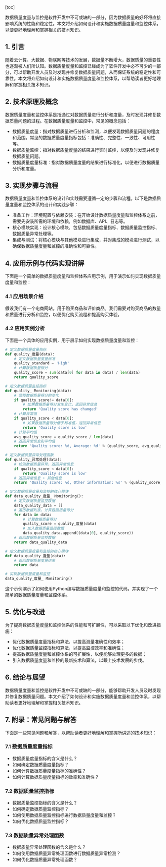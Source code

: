 
[toc]                    
                
                
数据质量度量与监控是软件开发中不可或缺的一部分，因为数据质量的好坏将直接影响系统的性能和稳定性。本文将介绍如何设计和实施数据质量度量和监控体系，以便更好地理解和掌握相关的技术知识。

## 1. 引言

随着云计算、大数据、物联网等技术的发展，数据量不断增大，数据质量的重要性也逐渐被人们所认知。数据质量度量和监控已经成为了软件开发中必不可少的一部分，可以帮助开发人员及时发现并修复数据质量问题，从而保证系统的稳定性和可靠性。本文将介绍如何设计和实施数据质量度量和监控体系，以帮助读者更好地理解和掌握相关技术知识。

## 2. 技术原理及概念

数据质量度量和监控体系是指通过对数据质量进行分析和度量，及时发现并修复数据质量问题的过程。在数据质量度量和监控中，常见的概念包括：

- 数据质量度量：指对数据质量进行分析和监测，以便发现数据质量问题的程度和范围。常见的数据质量度量指标包括：准确性、完整性、一致性、可用性等。
- 数据质量监控：指对数据质量度量的结果进行实时监控，以便及时发现并修复数据质量问题。
- 数据质量度量标准：指对数据质量度量的结果进行标准化，以便进行数据质量分析和度量。

## 3. 实现步骤与流程

数据质量度量和监控体系的设计和实践需要遵循一定的步骤和流程。以下是数据质量度量和监控体系的设计和实践步骤：

- 准备工作：环境配置与依赖安装：在开始设计数据质量度量和监控体系之前，需要先安装所需的环境和依赖，例如数据库、API、日志等。
- 核心模块实现：设计核心模块，包括数据质量度量指标、数据质量监控指标、数据质量异常处理等。
- 集成与测试：将核心模块与其他模块进行集成，并对集成的模块进行测试，以确保数据质量度量和监控的准确性和可靠性。

## 4. 应用示例与代码实现讲解

下面是一个简单的数据质量度量和监控体系应用示例，用于演示如何实现数据质量度量和监控：

### 4.1 应用场景介绍

假设我们有一个电商网站，用于购买商品和评价商品。我们需要对购买商品的数量和质量进行分析和监控，以便优化购买流程和提高购买体验。

### 4.2 应用实例分析

下面是一个具体的应用实例，用于展示如何实现数据质量度量和监控：

```python
# 定义数据质量度量指标
def quality_度量(data):
    # 定义数据质量度量标准
    quality_standard = 'High'
    # 计算数据质量得分
    quality_score = sum(data[0] for data in data) / len(data)
    return quality_score

# 定义数据质量监控指标
def quality_ Monitoring(data):
    # 监控数据质量得分的变化
    if quality_score!= data[0]:
        # 如果数据质量得分发生变化，返回异常信息
        return 'Quality score has changed'
    # 计算异常值
    if quality_score < data[0]:
        # 如果数据质量得分低于标准值，返回异常信息
        return 'Quality score is low'
    # 计算平均值
    avg_quality_score = quality_score / len(data)
    # 返回异常信息和平均值
    return 'Quality score: %d, Average: %d' % (quality_score, avg_quality_score)

# 定义数据质量异常处理函数
def quality_异常处理(data):
    # 检测数据质量异常，返回异常信息
    if quality_score < data[0]:
        return 'Quality score is low'
    # 返回异常信息 + 其他信息
    return 'Quality score: %d, Other information: %s' % (quality_score, data)

# 定义数据质量度量和监控的核心模块
def data_quality_度量_ Monitoring():
    # 定义数据质量监控数据
    data_quality_data = []
    # 遍历数据列表，计算数据质量得分
    for data in data:
        # 计算数据质量得分
        quality_score = quality_度量(data)
        # 加入数据质量监控数据
        data_quality_data.append((data[0], quality_score))
    # 返回数据质量监控数据
    return data_quality_data

# 定义数据质量度量和监控的核心模块
def data_quality_度量(data):
    # 返回数据质量度量结果
    return data

# 实现数据质量度量和监控
data_quality_度量_ Monitoring()
```

这个示例演示了如何使用Python编写数据质量度量和监控的代码，并实现了一个简单的数据质量度量和监控体系。

## 5. 优化与改进

为了提高数据质量度量和监控体系的性能和可扩展性，可以采取以下优化和改进措施：

- 优化数据质量度量指标和算法，以提高测量准确性和效率；
- 优化数据质量监控指标和算法，以提高监控效率和准确性；
- 提高数据质量度量和监控体系的可扩展性，以便能够处理更多的数据；
- 引入数据质量度量和监控的最新技术和算法，以跟上技术发展的步伐。

## 6. 结论与展望

数据质量度量和监控是软件开发中不可或缺的一部分，能够帮助开发人员及时发现并修复数据质量问题。本文介绍了如何设计和实施数据质量度量和监控体系，以帮助读者更好地理解和掌握相关技术知识。

## 7. 附录：常见问题与解答

下面是一些常见问题和解答，以帮助读者更好地理解和掌握所讲述的技术知识：

### 7.1 数据质量度量指标

- 数据质量度量指标的含义是什么？
- 如何确定数据质量度量指标？
- 如何计算数据质量度量指标的准确性？
- 如何计算数据质量度量指标的效率和准确性？

### 7.2 数据质量监控指标

- 数据质量监控指标的含义是什么？
- 如何确定数据质量监控指标？
- 如何使用数据质量监控指标进行数据质量度量和监控？
- 如何优化数据质量监控指标？

### 7.3 数据质量异常处理函数

- 数据质量异常处理函数的含义是什么？
- 如何使用数据质量异常处理函数进行数据质量异常检测？
- 如何优化数据质量异常处理函数？

##

